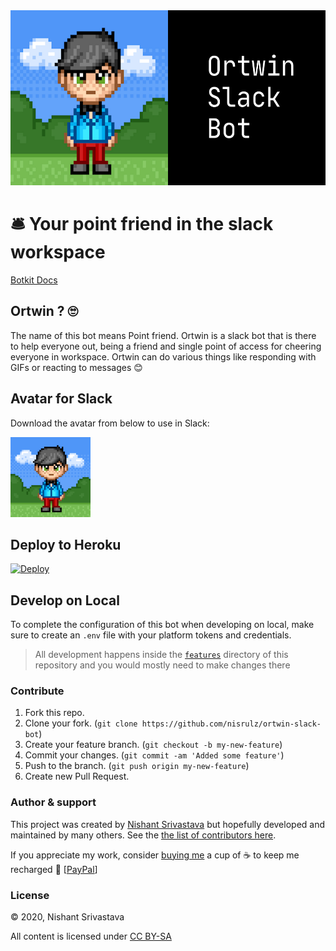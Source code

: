 <img src="header.jpg" height=280 />

# 🛎 Your point friend in the slack workspace

[Botkit Docs](https://botkit.ai/docs/v4)

## Ortwin ? 🙄
The name of this bot means Point friend. Ortwin is a slack bot that is there to help everyone out, being a friend and single point of access for cheering everyone in workspace. Ortwin can do various things like responding with GIFs or reacting to messages 😊

## Avatar for Slack
Download the avatar from below to use in Slack:

<img src="avatar.png" height=128 />


## Deploy to Heroku
[![Deploy](https://www.herokucdn.com/deploy/button.svg)](https://heroku.com/deploy)

## Develop on Local
To complete the configuration of this bot when developing on local, make sure to create an `.env` file with your platform tokens and credentials.

> All development happens inside the [`features`](/features) directory of this repository and you would mostly need to make changes there

### Contribute

1. Fork this repo.
1. Clone your fork. (`git clone https://github.com/nisrulz/ortwin-slack-bot`)
1. Create your feature branch. (`git checkout -b my-new-feature`)
1. Commit your changes. (`git commit -am 'Added some feature'`)
1. Push to the branch. (`git push origin my-new-feature`)
1. Create new Pull Request.

### Author & support

This project was created by [Nishant Srivastava](https://github.com/nisrulz/nisrulz.github.io#nishant-srivastava) but hopefully developed and maintained by many others. See the [the list of contributors here](https://github.com/nisrulz/ortwin-slack-bot/graphs/contributors).

If you appreciate my work, consider [buying me](https://www.paypal.me/nisrulz/5usd) a cup of :coffee: to keep me recharged :metal: [[PayPal](https://www.paypal.me/nisrulz/5usd)]

### License

© 2020, Nishant Srivastava

All content is licensed under [CC BY-SA](/LICENSE.md)